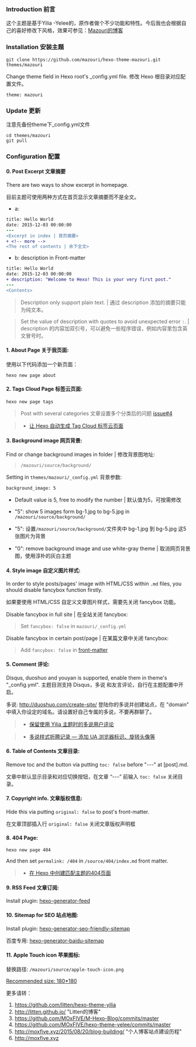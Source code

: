 

### Introduction 前言

这个主题是基于Yilia -Yelee的，原作者做个不少功能和特性。今后我也会根据自己的喜好修改下风格，效果可参见：[Mazouri的博客](http://mazouri.me/)


### Installation 安装主题

```
git clone https://github.com/mazouri/hexo-theme-mazouri.git themes/mazouri
```

Change theme field in Hexo root's _config.yml file. 修改 Hexo 根目录对应配置文件。

```
theme: mazouri
```

### Update 更新
注意先备份theme下_config.yml文件

```
cd themes/mazouri
git pull
```


### Configuration 配置

#### 0. Post Excerpt 文章摘要
There are two ways to show excerpt in homepage. 

目前主题可使用两种方式在首页显示文章摘要而不是全文。

- a: <!-- more -->

``` diff
title: Hello World
date: 2015-12-03 00:00:00
---
<Excerpt in index | 首页摘要> 
+ <!-- more -->
<The rest of contents | 余下全文>
```
- b: description in Front-matter

``` diff
title: Hello World
date: 2015-12-03 00:00:00
+ description: "Welcome to Hexo! This is your very first post."
---
<Contents>
```

> Description only support plain text. | 通过 description 添加的摘要只能为纯文本。

> Set the value of description with quotes to avoid unexpected error `:`. | description 的内容加双引号，可以避免一些程序错误，例如内容里包含英文冒号时。



#### 1. About Page 关于我页面: 

使用以下代码添加一个新页面：

```
hexo new page about
```

#### 2. Tags Cloud Page 标签云页面:

```
hexo new page tags
```

> Post with several categories 文章设置多个分类后的问题 [issue#4](https://github.com/MOxFIVE/hexo-theme-yelee/issues/4) 

> - [让 Hexo 自动生成 Tag Cloud 标签云页面](http://moxfive.xyz/2015/10/25/hexo-tag-cloud/)

#### 3. Background image 网页背景:

Find or change background images in folder | 修改背景图地址: 

> `/mazouri/source/background/`

Setting in `themes/mazouri/_config.yml` 背景参数:

`
background_image: 5
`

- Default value is 5, free to modify the number | 默认值为5，可按需修改

- "5": show 5 images form bg-1.jpg to bg-5.jpg in `/mazouri/source/background/`

- "5": 设置`/mazouri/source/background/`文件夹中 bg-1.jpg 到 bg-5.jpg 这5张图片为背景

- "0": remove background image and use white-gray theme | 取消网页背景图，使用淳朴的灰白主题 

#### 4. Style image 自定义图片样式:
In order to style posts/pages' image with HTML/CSS within `.md` files, you should disable fancybox function firstly. 

如果要使用 HTML/CSS 自定义文章图片样式，需要先关闭 fancybox 功能。

Disable fancybox in full site | 在全站关闭 fancybox:

> Set `fancybox: false` in `mazouri/_config.yml`

Disable fancybox in certain post/page | 在某篇文章中关闭 fancybox:

> Add `fancybox: false` in [front-matter](https://hexo.io/docs/front-matter.html)

#### 5. Comment 评论:
Disqus, duoshuo and youyan is supported, enable them in theme's "_config.yml".
主题目测支持 Disqus，多说 和友言评论，自行在主题配置中开启。

多说: http://duoshuo.com/create-site/ 登陆你的多说并创建站点，在 "domain" 中填入你设定的域名。请设置好自己专属的多说，不要再群聊了。

> - [保留使用 Yilia 主题时的多说用户评论](https://github.com/MOxFIVE/hexo-theme-yelee/issues/1)

> - [多说样式折腾记录 — 添加 UA 浏览器标识、旋转头像等](http://moxfive.xyz/2015/09/29/duoshuo-style/)

#### 6. Table of Contents 文章目录:

Remove toc and the button via putting `toc: false` before "---" at [post].md.

文章中默认显示目录和对应切换按钮，在文章 “---” 前输入 `toc: false` 关闭目录。

#### 7. Copyright info. 文章版权信息:

Hide this  via putting `original: false` to post's front-matter.

在文章顶部插入行 `original: false` 关闭文章版权声明框

#### 8. 404 Page:

```
hexo new page 404
```
And then set `permalink: /404` in `/source/404/index.md` front matter.

> - [在 Hexo 中创建匹配主题的404页面](http://moxfive.xyz/2015/10/16/hexo-404-page/)

#### 9. RSS Feed 文章订阅:

Install plugin: [hexo-generator-feed](https://github.com/hexojs/hexo-generator-feed)

#### 10. Sitemap for SEO 站点地图:

Install plugin: [hexo-generator-seo-friendly-sitemap](https://github.com/ludoviclefevre/hexo-generator-seo-friendly-sitemap)

百度专用: [hexo-generator-baidu-sitemap](https://github.com/coneycode/hexo-generator-baidu-sitemap)

#### 11. Apple Touch icon 苹果图标:

替换路径: `/mazouri/source/apple-touch-icon.png`

[Recommended size: 180*180](https://realfavicongenerator.net/blog/apple-touch-icon-the-good-the-bad-the-ugly/)

更多请转：
1. https://github.com/litten/hexo-theme-yilia
2. http://litten.github.io/ "Litten的博客"
3. https://github.com/MOxFIVE/M-Hexo-Blog/commits/master
4. https://github.com/MOxFIVE/hexo-theme-yelee/commits/master
5. http://moxfive.xyz/2015/08/20/blog-building/ "个人博客站点建设历程"
6. http://moxfive.xyz

